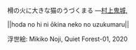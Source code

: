 榾の火に大きな猫のうづくまる
—[村上鬼城,](https://ja.wikipedia.org/wiki/村上鬼城,)

||hoda no hi ni ōkina neko no uzukumaru||

浮世絵: Mikiko Noji, Quiet Forest-01, 2020
